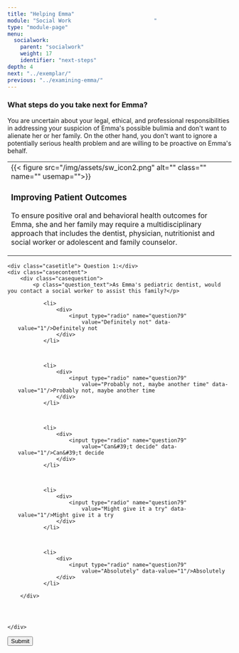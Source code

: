 ```yaml
---
title: "Helping Emma"
module: "Social Work                          "
type: "module-page"
menu:
  socialwork:
    parent: "socialwork"
    weight: 17
    identifier: "next-steps"
depth: 4
next: "../exemplar/"
previous: "../examining-emma/"
---
```

<form method="post" action="."><div class="pageblock"><h3>What steps do you take next for Emma?</h3><div class="maintext"><p>You are uncertain about your legal, ethical, and professional responsibilities in addressing your suspicion of Emma's possible bulimia and don't want to alienate her or her family. On the other hand, you don't want to ignore a potentially serious health problem and are willing to be proactive on Emma's behalf.</p>
</div>
</div><div class="pageblock"><table>
<tr>
<td>
<div class="left" style="margin: 0 15px 0 0;">
{{< figure src="/img/assets/sw_icon2.png" alt="" class="" name="" usemap="">}}</div>
<div class="seven-ways"><h3>Improving Patient Outcomes</h3>
<div class="maintext"><p>To ensure positive oral and behavioral health outcomes for Emma, she and her family may require a multidisciplinary approach that includes the dentist, physician, nutritionist and social worker or adolescent and family counselor.</p></div></div>
</td>
</tr>
</table>
</div><div class="pageblock">










  




<div class="cases">
    
    <div class="casetitle"> Question 1:</div>
    <div class="casecontent">
        <div class="casequestion">
            <p class="question_text">As Emma's pediatric dentist, would you contact a social worker to assist this family?</p>
            
                
                    

<ol type="A">
    
        
            <li>
                <div>
                    <input type="radio" name="question79"
                        value="Definitely not" data-value="1"/>Definitely not
                </div>
            </li>
        
    
        
            <li>
                <div>
                    <input type="radio" name="question79"
                        value="Probably not, maybe another time" data-value="1"/>Probably not, maybe another time
                </div>
            </li>
        
    
        
            <li>
                <div>
                    <input type="radio" name="question79"
                        value="Can&#39;t decide" data-value="1"/>Can&#39;t decide
                </div>
            </li>
        
    
        
            <li>
                <div>
                    <input type="radio" name="question79"
                        value="Might give it a try" data-value="1"/>Might give it a try
                </div>
            </li>
        
    
        
            <li>
                <div>
                    <input type="radio" name="question79"
                        value="Absolutely" data-value="1"/>Absolutely
                </div>
            </li>
        
    
</ol>

                

                

                
            
        </div>

        
            
        
    </div>
</div>




</div><div class="submit-container"><input class="btn btn-info btn-submit-section" type="submit" value="Submit" /></div></form>